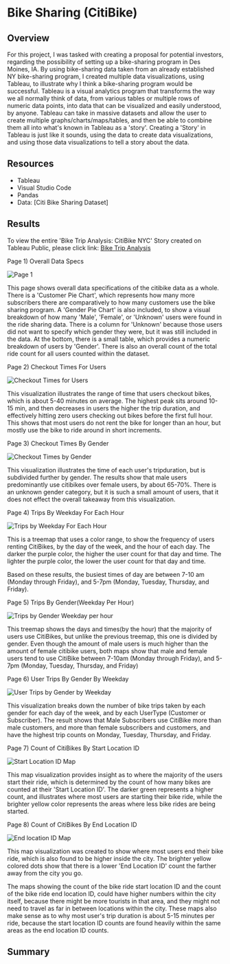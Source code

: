 # Bike Sharing (CitiBike)

## Overview 

For this project, I was tasked with creating a proposal for potential investors, regarding the possibility of setting up a bike-sharing program in Des Moines, IA. By using bike-sharing data taken from an already established NY bike-sharing program, I created multiple data visualizations, using Tableau, to illustrate why I think a bike-sharing program would be successful. Tableau is a visual analytics program that transforms the way we all normally think of data, from various tables or multiple rows of numeric data points, into data that can be visualized and easily understood, by anyone. Tableau can take in massive datasets and allow the user to create multiple graphs/charts/maps/tables, and then be able to combine them all into what's known in Tableau as a 'story'. Creating a 'Story' in Tableau is just like it sounds, using the data to create data visualizations, and using those data visualizations to tell a story about the data. 

## Resources 
* Tableau
* Visual Studio Code 
* Pandas
* Data: [Citi Bike Sharing Dataset]

## Results 

To view the entire 'Bike Trip Analysis: CitiBike NYC' Story created on Tableau Public, please click link: 
[Bike Trip Analysis](https://public.tableau.com/app/profile/bethany.murillo/viz/BikeTripAnalysis_16626830048660/Story1)


Page 1) Overall Data Specs 

![Page 1](https://public.tableau.com/app/profile/bethany.murillo/viz/BikeTripAnalysis_16626830048660/Story1#1)

This page shows overall data specifications of the citibike data as a whole. There is a 'Customer Pie Chart', which represents how many more subscribers there are comparatively to how many customers use the bike sharing program. A 'Gender Pie Chart' is also included, to show a visual breakdown of how many 'Male', 'Female', or 'Unknown' users were found in the ride sharing data. There is a column for 'Unknown' because those users did not want to specify which gender they were, but it was still included in the data. At the bottom, there is a small table, which provides a numeric breakdown of users by 'Gender'. There is also an overall count of the total ride count for all users counted within the dataset. 


Page 2) Checkout Times For Users 

![Checkout Times for Users](https://github.com/Lucky777b/bikesharing/blob/main/Resources/Checkout_times_for_users.png)

This visualization illustrates the range of time that users checkout bikes, which is about 5-40 minutes on average. The highest peak sits around 10-15 min, and then decreases in users the higher the trip duration, and effectively hitting zero users checking out bikes before the first full hour. This shows that most users do not rent the bike for longer than an hour, but mostly use the bike to ride around in short increments.

Page 3) Checkout Times By Gender 

![Checkout Times by Gender](https://github.com/Lucky777b/bikesharing/blob/main/Resources/Checkout_times_by_gender.png)

This visualization illustrates the time of each user's tripduration, but is subdivided further by gender. The results show that male users predominantly use citibikes over female users, by about 65-70%. There is an unknown gender category, but it is such a small amount of users, that it does not effect the overall takeaway from this visualization.

Page 4) Trips By Weekday For Each Hour

![Trips by Weekday For Each Hour](https://github.com/Lucky777b/bikesharing/blob/main/Resources/Trips_by_weekday_for_each_hour.png)

This is a treemap that uses a color range, to show the frequency of users renting CitiBikes, by the day of the week, and the hour of each day. The darker the purple color, the higher the user count for that day and time. The lighter the purple color, the lower the user count for that day and time. 

Based on these results, the busiest times of day are between 7-10 am (Monday through Friday), and 5-7pm (Monday, Tuesday, Thursday, and Friday). 

Page 5) Trips By Gender(Weekday Per Hour) 

![Trips by Gender Weekday per hour](https://github.com/Lucky777b/bikesharing/blob/main/Resources/Trips_by_gender_weekdayPerHour.png)

This treemap shows the days and times(by the hour) that the majority of users use CitiBikes, but unlike the previous treemap, this one is divided by gender. Even though the amount of male users is much higher than the amount of female citibike users, both maps show that male and female users tend to use CitiBike between 7-10am (Monday through Friday), and 5-7pm (Monday, Tuesday, Thursday, and Friday)

Page 6) User Trips By Gender By Weekday 

![User Trips by Gender by Weekday](https://github.com/Lucky777b/bikesharing/blob/main/Resources/User_trips_by_gender_by_weekday.png)

This visualization breaks down the number of bike trips taken by each gender for each day of the week, and by each UserType (Customer or Subscriber). The result shows that Male Subscribers use CitiBike more than male customers, and more than female subscribers and customers, and have the highest trip counts on Monday, Tuesday, Thursday, and Friday. 

Page 7) Count of CitiBikes By Start Location ID

![Start Location ID Map](https://github.com/Lucky777b/bikesharing/blob/main/Resources/count_citibikes_start_locationID.png)

This map visualization provides insight as to where the majority of the users start their ride, which is determined by the count of how many bikes are counted at their 'Start Location ID'. The darker green represents a higher count, and illustrates where most users are starting their bike ride, while the brighter yellow color represents the areas where less bike rides are being started. 

Page 8) Count of CitiBikes By End Location ID

![End location ID Map](https://github.com/Lucky777b/bikesharing/blob/main/Resources/count_citibikes_end_locationID.png)

This map visualization was created to show where most users end their bike ride, which is also found to be higher inside the city. The brighter yellow colored dots show that there is a lower 'End Location ID' count the farther away from the city you go. 

The maps showing the count of the bike ride start location ID and the count of the bike ride end location ID, could have higher numbers within the city itself, because there might be more tourists in that area, and they might not need to travel as far in between locations within the city. These maps also make sense as to why most user's trip duration is about 5-15 minutes per ride, because the start location ID counts are found heavily within the same areas as the end location ID counts.


## Summary 